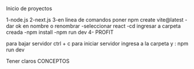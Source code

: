 Inicio de proyectos

1-node.js
2-next.js
3-en linea de comandos poner npm create vite@latest
        -dar ok en nombre o renombrar
        -seleccionar react
        -cd ingresar a carpeta creada
        -npm install
        -npm run dev 
        4- PROFIT

para bajar servidor ctrl + c
para iniciar servidor ingresa a la carpeta y : npm run dev


Tener claros CONCEPTOS

